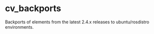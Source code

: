cv_backports
============

Backports of elements from the latest 2.4.x releases to ubuntu/rosdistro environments.
